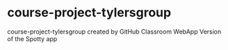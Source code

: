 # course-project-tylersgroup
course-project-tylersgroup created by GitHub Classroom
WebApp Version of the Spotty app 
